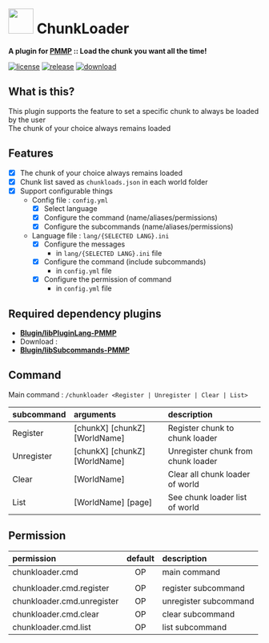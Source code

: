 # <img src="https://rawgit.com/PresentKim/SVG-files/master/plugin-icons/chunkloader.svg" height="50" width="50"> ChunkLoader  
__A plugin for [PMMP](https://pmmp.io) :: Load the chunk you want all the time!__  

[![license](https://img.shields.io/github/license/Blugin/ChunkLoader-PMMP.svg?label=License)](./LICENSE)
[![release](https://img.shields.io/github/release/Blugin/ChunkLoader-PMMP.svg?label=Release)](../../releases/latest)
[![download](https://img.shields.io/github/downloads/Blugin/ChunkLoader-PMMP/total.svg?label=Download)](../../releases/latest)
  
## What is this?   
This plugin supports the feature to set a specific chunk to always be loaded by the user  
The chunk of your choice always remains loaded  
  
  
## Features  
- [x] The chunk of your choice always remains loaded  
- [x] Chunk list saved as `chunkloads.json` in each world folder  
- [x] Support configurable things  
  - Config file : `config.yml`
    - [x] Select language
    - [x] Configure the command (name/aliases/permissions)
    - [x] Configure the subcommands (name/aliases/permissions)
  - Language file : `lang/{SELECTED LANG}.ini`
    - [x] Configure the messages  
      - in `lang/{SELECTED LANG}.ini` file  
    - [x] Configure the command (include subcommands)  
      - in `config.yml` file  
    - [x] Configure the permission of command  
      - in `config.yml` file  
  
## Required dependency plugins
- [**Blugin/libPluginLang-PMMP**](https://github.com/Blugin/libPluginLang-PMMP) 
 - Download : 
- [**Blugin/libSubcommands-PMMP**](https://github.com/Blugin/libSubcommands-PMMP)


## Command  
Main command : `/chunkloader <Register | Unregister | Clear | List>`  
  
| subcommand | arguments                           | description                        |  
| :--------- | :---------------------------------- | :--------------------------------- |  
| Register   | \[chunkX\] \[chunkZ\] \[WorldName\] | Register chunk to chunk loader     |  
| Unregister | \[chunkX\] \[chunkZ\] \[WorldName\] | Unregister chunk from chunk loader |  
| Clear      | \[WorldName\]                       | Clear all chunk loader of world    |  
| List       | \[WorldName\] \[page\]              | See chunk loader list of world     |  
  
  
## Permission  
| permission                 | default  | description           |  
| :------------------------- | :------: | :-------------------- |  
| chunkloader.cmd            | OP       | main command          |  
|                            |          |                       |  
| chunkloader.cmd.register   | OP       | register subcommand   |  
| chunkloader.cmd.unregister | OP       | unregister subcommand |  
| chunkloader.cmd.clear      | OP       | clear subcommand      |  
| chunkloader.cmd.list       | OP       | list subcommand       |  
